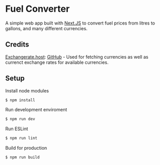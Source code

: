 # Fuel Converter

A simple web app built with [Next.JS](https://nextjs.org/) to convert fuel prices from litres to gallons, and many different currencies.

## Credits

[Exchangerate.host](https://exchangerate.host/#/): [GitHub](https://github.com/Formicka/exchangerate.host) - Used for fetching currencies as well as currenct exchange rates for available currencies.

## Setup

Install node modules

```bash
$ npm install
```

Run development enviroment

```bash
$ npm run dev
```

Run ESLint

```bash
$ npm run lint
```

Build for production

```bash
$ npm run build
```
